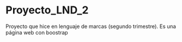 # Proyecto_LND_2
Proyecto que hice en lenguaje de marcas (segundo trimestre).
Es una página web con boostrap
